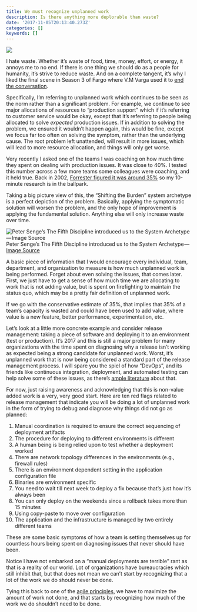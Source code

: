 ```yaml
---
title: We must recognize unplanned work
description: Is there anything more deplorable than waste?
date: '2017-11-05T20:13:40.273Z'
categories: []
keywords: []
---
```


![](https://cdn-images-1.medium.com/max/800/1*e0zTt-9Qa5TaU4gnYO_new.jpeg)

I hate waste. Whether it’s waste of food, time, money, effort, or energy, it annoys me to no end. If there is one thing we should do as a people for humanity, it’s strive to reduce waste. And on a complete tangent, it’s why I liked the final scene in Season 3 of Fargo where V.M Varga used it to [end the conversation](https://www.youtube.com/watch?v=WvXhsyNwO8w&feature=youtu.be&t=191).

Specifically, I’m referring to unplanned work which continues to be seen as the norm rather than a significant problem. For example, we continue to see major allocations of resources to “production support” which if it’s referring to customer service would be okay, except that it’s referring to people being allocated to solve _expected_ production issues. If in addition to solving the problem, we ensured it wouldn’t happen again, this would be fine, except we focus far too often on solving the symptom, rather than the underlying cause. The root problem left unattended, will result in more issues, which will lead to more resource allocation, and things will only get worse.

Very recently I asked one of the teams I was coaching on how much time they spent on dealing with production issues. It was close to 40%. I tested this number across a few more teams some colleagues were coaching, and it held true. Back in 2002, [Forrester figured it was around 35%](https://www.computerworld.com/article/2563263/it-management/unplanned-work-is-silently-killing-it-departments.html) so my 10-minute research is in the ballpark.

Taking a big picture view of this, the “Shifting the Burden” system archetype is a perfect depiction of the problem. Basically, applying the symptomatic solution will worsen the problem, and the only hope of improvement is applying the fundamental solution. Anything else will only increase waste over time.

![Peter Senge’s The Fifth Discipline introduced us to the System Archetype — [Image Source](https://runninginsystems.com/2014/09/17/systemic-archetypes-shifting-the-burden/)](https://cdn-images-1.medium.com/max/800/1*gHneLRX9m6iDaqMJ2Sjffw.jpeg)
Peter Senge’s The Fifth Discipline introduced us to the System Archetype — [Image Source](https://runninginsystems.com/2014/09/17/systemic-archetypes-shifting-the-burden/)

A basic piece of information that I would encourage every individual, team, department, and organization to measure is how much unplanned work is being performed. Forget about even solving the issues, that comes later. First, we just have to get a sense of how much time we are allocating to work that is not adding value, but is spent on firefighting to maintain the status quo, which may be a pretty fair definition of unplanned work.

If we go with the conservative estimate of 35%, that implies that 35% of a team’s capacity is wasted and could have been used to add value, where value is a new feature, better performance, experimentation, etc.

Let’s look at a little more concrete example and consider release management: taking a piece of software and deploying it to an environment (test or production). It’s 2017 and this is still a major problem for many organizations with the time spent on diagnosing why a release isn’t working as expected being a strong candidate for unplanned work. Worst, it’s unplanned work that is now being considered a standard part of the release management process. I will spare you the spiel of how “DevOps”, and its friends like continuous integration, deployment, and automated testing can help solve some of these issues, as there’s [ample literature](https://www.amazon.com/dp/0321601912/ref=asc_df_03216019125208990?smid=ATVPDKIKX0DER&tag=shopzilla0d-20&ascsubtag=shopzilla_rev_444-20;15085253015678018538410080302008005&linkCode=df0&creative=395093&creativeASIN=03) about that.

For now, just raising awareness and acknowledging that this is non-value added work is a very, very good start. Here are ten red flags related to release management that indicate you will be doing a lot of unplanned work in the form of trying to debug and diagnose why things did not go as planned:

1.  Manual coordination is required to ensure the correct sequencing of deployment artifacts
2.  The procedure for deploying to different environments is different
3.  A human being is being relied upon to test whether a deployment worked
4.  There are network topology differences in the environments (e.g., firewall rules)
5.  There is an environment dependent setting in the application configuration file
6.  Binaries are environment specific
7.  You need to wait till next week to deploy a fix because that’s just how it’s always been
8.  You can only deploy on the weekends since a rollback takes more than 15 minutes
9.  Using copy-paste to move over configuration
10.  The application and the infrastructure is managed by two entirely different teams

These are some basic symptoms of how a team is setting themselves up for countless hours being spent on diagnosing issues that never should have been.

Notice I have not embarked on a “manual deployments are terrible” rant as that is a reality of our world. Lot of organizations have bureaucracies which still inhibit that, but that does not mean we can’t start by recognizing that a lot of the work we do should never be done.

Tying this back to one of the [agile principles](http://agilemanifesto.org/principles.html), we have to maximize the amount of work not done, and that starts by recognizing how much of the work we do shouldn’t need to be done.